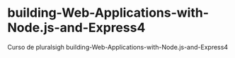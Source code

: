 # building-Web-Applications-with-Node.js-and-Express4
Curso de pluralsigh building-Web-Applications-with-Node.js-and-Express4
